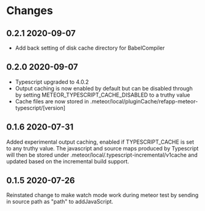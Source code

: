 # Changes

## 0.2.1 2020-09-07

* Add back setting of disk cache directory for BabelCompiler

## 0.2.0 2020-09-07

* Typescript upgraded to 4.0.2
* Output caching is now enabled by default but can be disabled through by setting METEOR_TYPESCRIPT_CACHE_DISABLED to a truthy value
* Cache files are now stored in .meteor/local/pluginCache/refapp-meteor-typescript/[version]

## 0.1.6 2020-07-31
Added experimental output caching, enabled if TYPESCRIPT_CACHE is set to any truthy value.
The javascript and source maps produced by Typescript will then be stored under .meteor/local/.typescript-incremental/v1cache and updated
based on the incremental build support.

## 0.1.5 2020-07-26
Reinstated change to make watch mode work during meteor test by sending in source path as "path" to addJavaScript.
